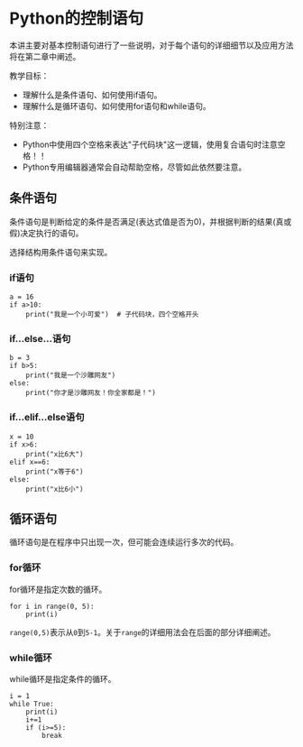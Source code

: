 # Python的控制语句

本讲主要对基本控制语句进行了一些说明，对于每个语句的详细细节以及应用方法将在第二章中阐述。

教学目标：

- 理解什么是条件语句、如何使用if语句。
- 理解什么是循环语句、如何使用for语句和while语句。

特别注意：

- Python中使用四个空格来表达"子代码块"这一逻辑，使用复合语句时注意空格！！
- Python专用编辑器通常会自动帮助空格，尽管如此依然要注意。

## 条件语句

条件语句是判断给定的条件是否满足(表达式值是否为0)，并根据判断的结果(真或假)决定执行的语句。

选择结构用条件语句来实现。

### if语句

```{code-cell} ipython3
a = 16
if a>10:
    print("我是一个小可爱")  # 子代码块，四个空格开头
```

### if...else...语句

```{code-cell} ipython3
b = 3
if b>5:
    print("我是一个沙雕网友")
else:
    print("你才是沙雕网友！你全家都是！")
```

### if...elif...else语句

```{code-cell} ipython3
x = 10
if x>6:
    print("x比6大")
elif x==6:
    print("x等于6")
else:
    print("x比6小")
```

## 循环语句

循环语句是在程序中只出现一次，但可能会连续运行多次的代码。

### for循环

for循环是指定次数的循环。

```{code-cell} ipython3
for i in range(0, 5):
    print(i)
```

`range(0,5)`表示从`0`到`5-1`。关于`range`的详细用法会在后面的部分详细阐述。

### while循环

while循环是指定条件的循环。

```{code-cell} ipython3
i = 1
while True:
    print(i)
    i+=1
    if (i>=5):
        break
```
